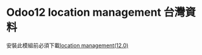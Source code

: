 Odoo12 location management 台灣資料
===================

安裝此模組前必須下載[location management(12.0)](https://www.odoo.com/apps/modules/12.0/base_location/)
